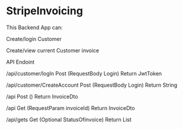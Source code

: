 # StripeInvoicing

This Backend App can:

Create/login Customer

Create/view current Customer invoice

API Endoint

/api/customer/logIn         Post  (RequestBody Login)         Return JwtToken

/api/customer/CreateAccount Post  (RequestBody Login)         Return String

/api                        Post  ()                          Return InvoiceDto

/api                        Get   (RequestParam invoiceId)    Return InvoiceDto

/api/gets                   Get   (Optional StatusOfinvoice)  Return List<InvoiceDto>

